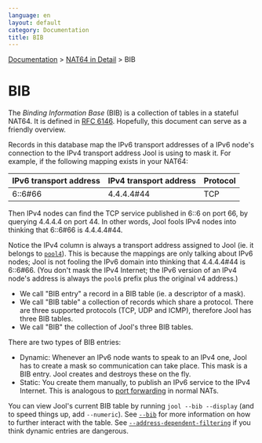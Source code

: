 ```yaml
---
language: en
layout: default
category: Documentation
title: BIB
---
```


[Documentation](documentation.html) > [NAT64 in Detail](documentation.html#nat64-in-detail) > BIB

# BIB

The _Binding Information Base_ (BIB) is a collection of tables in a stateful NAT64. It is defined in [RFC 6146](http://tools.ietf.org/html/rfc6146#section-3.1). Hopefully, this document can serve as a friendly overview.

Records in this database map the IPv6 transport addresses of a IPv6 node's connection to the IPv4 transport address Jool is using to mask it. For example, if the following mapping exists in your NAT64:

| IPv6 transport address | IPv4 transport address | Protocol |
|------------------------|------------------------|----------|
| 6::6#66                | 4.4.4.4#44             | TCP      |

Then IPv4 nodes can find the TCP service published in 6::6 on port 66, by querying 4.4.4.4 on port 44. In other words, Jool fools IPv4 nodes into thinking that 6::6#66 is 4.4.4.4#44.

Notice the IPv4 column is always a transport address assigned to Jool (ie. it belongs to [`pool4`](pool4.html)). This is because the mappings are only talking about IPv6 nodes; Jool is not fooling the IPv6 domain into thinking that 4.4.4.4#44 is 6::6#66. (You don't mask the IPv4 Internet; the IPv6 version of an IPv4 node's address is always the `pool6` prefix plus the original v4 address.)

* We call "BIB entry" a record in a BIB table (ie. a descriptor of a mask).
* We call "BIB table" a collection of records which share a protocol. There are three supported protocols (TCP, UDP and ICMP), therefore Jool has three BIB tables.
* We call "BIB" the collection of Jool's three BIB tables.

There are two types of BIB entries:

* Dynamic: Whenever an IPv6 node wants to speak to an IPv4 one, Jool has to create a mask so communication can take place. This mask is a BIB entry. Jool creates and destroys these on the fly.
* Static: You create them manually, to publish an IPv6 service to the IPv4 Internet. This is analogous to <a href="http://en.wikipedia.org/wiki/Port_forwarding" target="_blank">port forwarding</a> in normal NATs.

You can view Jool's current BIB table by running `jool --bib --display` (and to speed things up, add `--numeric`). See [`--bib`](usr-flags-bib.html) for more information on how to further interact with the table. See [`--address-dependent-filtering`](usr-flags-global.html#address-dependent-filtering) if you think dynamic entries are dangerous.

